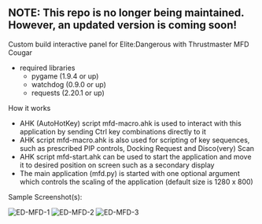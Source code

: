 ## NOTE: This repo is no longer being maintained. However, an updated version is coming soon!


Custom build interactive panel for Elite:Dangerous with Thrustmaster MFD Cougar
- required libraries
  - pygame (1.9.4 or up)
  - watchdog (0.9.0 or up)
  - requests (2.20.1 or up)
  
How it works
- AHK (AutoHotKey) script mfd-macro.ahk is used to interact with this application by sending Ctrl key combinations directly to it
- AHK script mfd-macro.ahk is also used for scripting of key sequences, such as prescribed PIP controls, Docking Request and Disco(very) Scan
- AHK script mfd-start.ahk can be used to start the application and move it to desired position on screen such as a secondary display
- The main application (mfd.py) is started with one optional argument which controls the scaling of the application (default size is 1280 x 800)

Sample Screenshot(s):

![ED-MFD-1](images/ED-MFD.screenshot.1.png)
![ED-MFD-2](images/ED-MFD.screenshot.2.png)
![ED-MFD-3](images/ED-MFD.screenshot.3.png)
